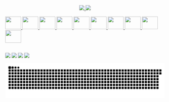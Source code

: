 <div align="center">
  <a href="https://github.com/thiago520">
  <img height="180em" src="https://github-readme-stats.vercel.app/api?username=thiago520&show_icons=true&theme=dark&include_all_commits=true&count_private=true"/>
  <img height="180em" src="https://github-readme-stats.vercel.app/api/top-langs/?username=thiago520&layout=compact&langs_count=7&theme=dark"/>
</div>
  
 <div style="display: inline_block"><br>
  <img height="40" width="50" src="https://cdn.jsdelivr.net/gh/devicons/devicon/icons/java/java-original-wordmark.svg" />
  <img height="40" width="50" src="https://cdn.jsdelivr.net/gh/devicons/devicon/icons/spring/spring-original-wordmark.svg" />
  <img height="40" width="50" src="https://cdn.jsdelivr.net/gh/devicons/devicon/icons/javascript/javascript-original.svg" />
  <img height="40" width="50" src="https://cdn.jsdelivr.net/gh/devicons/devicon/icons/html5/html5-original-wordmark.svg" />
  <img height="40" width="50" src="https://cdn.jsdelivr.net/gh/devicons/devicon/icons/angularjs/angularjs-original.svg" />
  <img height="40" width="50" src="https://cdn.jsdelivr.net/gh/devicons/devicon/icons/css3/css3-original-wordmark.svg" />
  <img height="40" width="50" src="https://cdn.jsdelivr.net/gh/devicons/devicon/icons/mysql/mysql-original-wordmark.svg" />
  <img height="40" width="50" src="https://cdn.jsdelivr.net/gh/devicons/devicon/icons/postgresql/postgresql-original-wordmark.svg" />
  <img height="40" width="50" src="https://cdn.jsdelivr.net/gh/devicons/devicon/icons/nodejs/nodejs-original-wordmark.svg" />
  <img height="40" width="50" src="https://cdn.jsdelivr.net/gh/devicons/devicon/icons/electron/electron-original.svg" />
</div>

   ##
  
<div>  
 	<a href="https://www.twitch.tv/thiago521" target="_blank"><img src="https://img.shields.io/badge/Twitch-9146FF?style=for-the-badge&logo=twitch&logoColor=white" target="_blank"></a> 
  <a href = "mailto:thiago520@gmail.com"><img src="https://img.shields.io/badge/-Gmail-%23333?style=for-the-badge&logo=gmail&logoColor=white" target="_blank"></a>
  <a href="https://www.linkedin.com/in/thiagobernardiparascandalo/" target="_blank"><img src="https://img.shields.io/badge/-LinkedIn-%230077B5?style=for-the-badge&logo=linkedin&logoColor=white" target="_blank"></a>
  <a href="https://twitter.com/thiago520" target="_blank"><img src="https://img.shields.io/badge/Twitter-1DA1F2?style=for-the-badge&logo=twitter&logoColor=white" target="_blank"></a>
 
  ![Snake animation](https://github.com/thiago520/thiago520/blob/output/github-contribution-grid-snake.svg)
 
</div> 
